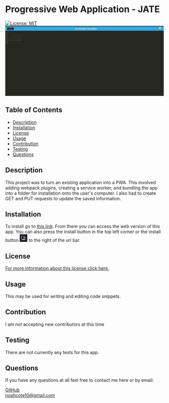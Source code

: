 # Progressive Web Application - JATE
[![License: MIT](https://img.shields.io/badge/License-MIT-yellow.svg)](https://opensource.org/licenses/MIT)
![jate-preview][jatePreview]
## Table of Contents
- [Description](#description)
- [Installation](#installation)
- [License](#license)
- [Usage](#usage)
- [Contribution](#contributing)
- [Testing](#tests)
- [Questions](#questions)
    
## Description <a name="description"></a>
This project was to turn an existing application into a PWA. This involved adding webpack plugins, creating a service worker, and bundling the app into a folder for installation onto the user's computer. I also had to create GET and PUT requests to update the saved information.
## Installation <a name="installation"></a>
To install go to [this link](https://shielded-refuge-41265.herokuapp.com/). From there you can access the web version of this app. You can also press the install button in the top left corner or the install button ![install-button][installButton] to the right of the url bar.
## License <a name="license"></a>
[For more information about this license click here.](https://choosealicense.com/licenses/mit/) 
## Usage <a name="usage"></a>
This may be used for writing and editing code snippets.
## Contribution <a name="contributing"></a>
I am not accepting new contributors at this time
## Testing <a name="tests"></a>
There are not currently any tests for this app.
## Questions <a name="questions"></a>
If you have any questions at all feel free to contact me here or by email:
  
[GitHub](https://github.com/noahcote10)   
[noahcote10@gmail.com](mailto:noahcote10@gmail.com)


[installButton]: ./client/src/images/downloadButton.jpg
[jatePreview]: ./client/src/images/jatePreview.jpg
